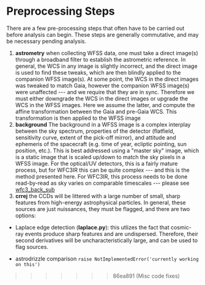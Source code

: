 # Preprocessing Steps
There are a few pre-processing steps that often have to be carried out before analysis can begin.  These steps are generally commutative, and may be necessary pending analysis.

1.  **astrometry** when collecting WFSS data, one must take a direct image(s) through a broadband filter to establish the astrometric reference.  In general, the WCS in any image is slightly incorrect, and the direct image is used to find these tweaks, which are then blindly applied to the companion WFSS image(s).  At some point, the WCS in the direct images was tweaked to match Gaia, however the companion WFSS image(s) were unaffected --- and we require that they are in sync.   Therefore we must either downgrade the WCS in the direct images or upgrade the WCS in the WFSS images.  Here we assume the latter, and compute the affine transformation between the Gaia and pre-Gaia WCS.  This transformation is then applied to the WFSS image
2.  **background** The background in a WFSS image is a complex interplay between the sky spectrum, properties of the detector (flatfield, sensitivity curve, extent of the pick-off mirror), and attitude and ephemeris of the spacecraft (e.g. time of year, ecliptic pointing, sun position, etc.).  This is best addressed using a "master sky" image, which is a static image that is scaled up/down to match the sky pixels in a WFSS image.  For the optical/UV detectors, this is a fairly mature process, but for WFC3IR this can be quite complex --- and this is the method presented here.  For WFC3IR, this process needs to be done read-by-read as sky varies on comparable timescales --- please see [wfc3\_back\_sub](https://github.com/NorPirzkal/WFC3_Back_Sub)
3.  **crrej** the CCDs will be littered with a large number of small, sharp features from high-energy astrophysical particles.  In general, these sources are just nuissances, they must be flagged, and there are two options:

   - Laplace edge detection (**laplace.py**): this utlizes the fact that cosmic-ray events produce sharp features and are undispersed.  Therefore, their second derivatives will be uncharacteristically large, and can be used to flag sources.

   - astrodrizzle comparison ```raise NotImplementedError('currently working on this')```
>>>>>>> 86ea891 (Misc code fixes)
